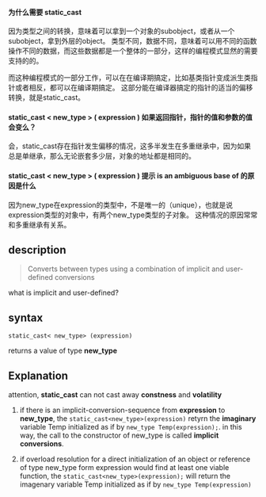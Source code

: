 
#### 为什么需要 static_cast
因为类型之间的转换，意味着可以拿到一个对象的subobject，或者从一个subobject，拿到外层的object。
类型不同，数据不同，意味着可以用不同的函数操作不同的数据，而这些数据都是一个整体的一部分，这样的编程模式显然的需要支持的的。

而这种编程模式的一部分工作，可以在在编译期搞定，比如基类指针变成派生类指针或者相反，都可以在编译期搞定。
这部分能在编译器搞定的指针的适当的偏移转换，就是static_cast。

#### static_cast < new_type > ( expression ) 如果返回指针，指针的值和参数的值会变么？
会，static_cast存在指针发生偏移的情况，这多半发生在多重继承中，因为如果总是单继承，那么无论嵌套多少层，对象的地址都是相同的。

#### static_cast < new_type > ( expression ) 提示 is an ambiguous base of 的原因是什么
因为new_type在expression的类型中，不是唯一的（unique），也就是说expression类型的对象中，有两个new_type类型的子对象。
这种情况的原因常常和多重继承有关系。


## description
> Converts between types using a combination of implicit and user-defined conversions

what is implicit and user-defined?
## syntax
```
static_cast< new_type> (expression)
```
returns a value of type **new_type**

## Explanation
attention, **static_cast** can not cast away **constness** and **volatility**

1. if there is an implicit-conversion-sequence from **expression** to **new_type**, the `static_cast<new_type>(expression)` retyrn the **imaginary** variable Temp initialized as if by `new_type Temp(expression);`. in this way, the call to the constructor of new_type is called **implicit conversions**.


1. if overload resolution for a direct initialization of an object or reference of type new_type form expression would find at least one viable function, the `static_cast<new_type>(expression);` will return the imagenary variable Temp initialized as if by `new_type Temp(expression)`
